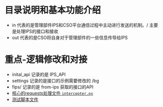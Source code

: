 # 目录说明和基本功能介绍

- in 代表的是管理部件IPS和CSO平台通信过程中主动进行发送的机制。/ 主要是处理IPS的接口和接收
- out 代表的是CSO将自身对于管理部件的一些信息传导给IPS


# 重点-逻辑修改和对接
- inital_api 记录的是 IPS_API
- settings 记录的是接口的示例需要修改的 /bg
- fips/ 记录的是 from-ips 获取的接口的API
- [核心的requests处理文件 `intercepter.py`](../../devices/ips/fips/intercepter.py)
- [测试脚本文件](../../../../mgsd/xint/2019_07_24_inital_ips_respose-v2.py)
